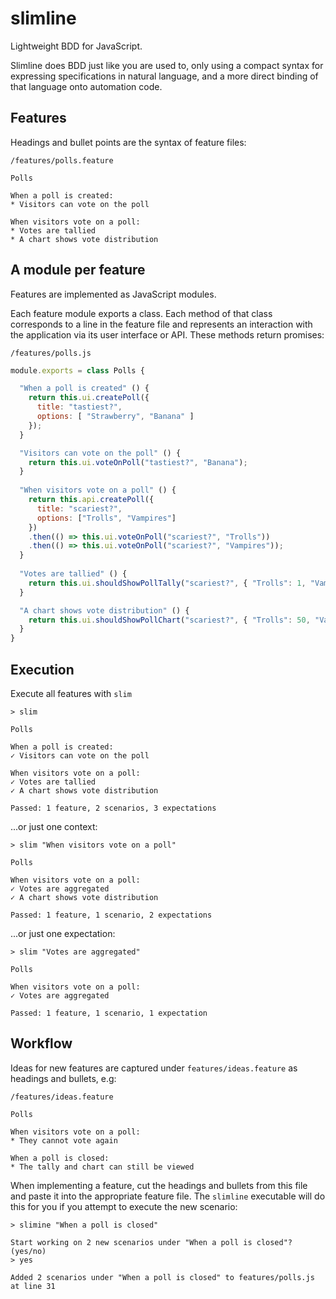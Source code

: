 # slimline

Lightweight BDD for JavaScript.

Slimline does BDD just like you are used to, only using a compact syntax for
expressing specifications in natural language, and a more direct binding of that
language onto automation code.

## Features

Headings and bullet points are the syntax of feature files:

`/features/polls.feature`

```
Polls

When a poll is created:
* Visitors can vote on the poll

When visitors vote on a poll:
* Votes are tallied
* A chart shows vote distribution
```

## A module per feature

Features are implemented as JavaScript modules.

Each feature module exports a class. Each method of that class corresponds to
a line in the feature file and represents an interaction with the application
via its user interface or API. These methods return promises:

`/features/polls.js`

```JavaScript
module.exports = class Polls {

  "When a poll is created" () {
    return this.ui.createPoll({
      title: "tastiest?",
      options: [ "Strawberry", "Banana" ]
    });
  }

  "Visitors can vote on the poll" () {
    return this.ui.voteOnPoll("tastiest?", "Banana");
  }
  
  "When visitors vote on a poll" () {
    return this.api.createPoll({
      title: "scariest?",
      options: ["Trolls", "Vampires"]
    })
    .then(() => this.ui.voteOnPoll("scariest?", "Trolls"))
    .then(() => this.ui.voteOnPoll("scariest?", "Vampires"));
  }
  
  "Votes are tallied" () {
    return this.ui.shouldShowPollTally("scariest?", { "Trolls": 1, "Vampires": 1 });
  }

  "A chart shows vote distribution" () {
    return this.ui.shouldShowPollChart("scariest?", { "Trolls": 50, "Vampires": 50 });
  }
}
```

## Execution

Execute all features with `slim`

```
> slim

Polls

When a poll is created:
✓ Visitors can vote on the poll

When visitors vote on a poll:
✓ Votes are tallied
✓ A chart shows vote distribution

Passed: 1 feature, 2 scenarios, 3 expectations
```

...or just one context:

```
> slim "When visitors vote on a poll"

Polls

When visitors vote on a poll:
✓ Votes are aggregated
✓ A chart shows vote distribution

Passed: 1 feature, 1 scenario, 2 expectations
```

...or just one expectation:

```
> slim "Votes are aggregated"

Polls

When visitors vote on a poll:
✓ Votes are aggregated

Passed: 1 feature, 1 scenario, 1 expectation
```

## Workflow

Ideas for new features are captured under `features/ideas.feature` as headings
and bullets, e.g:

`/features/ideas.feature`

```
Polls

When visitors vote on a poll:
* They cannot vote again

When a poll is closed:
* The tally and chart can still be viewed
```

When implementing a feature, cut the headings and bullets from this file and
paste it into the appropriate feature file. The `slimline` executable will do
this for you if you attempt to execute the new scenario:

```
> slimine "When a poll is closed"

Start working on 2 new scenarios under "When a poll is closed"? (yes/no)
> yes

Added 2 scenarios under "When a poll is closed" to features/polls.js at line 31
```
